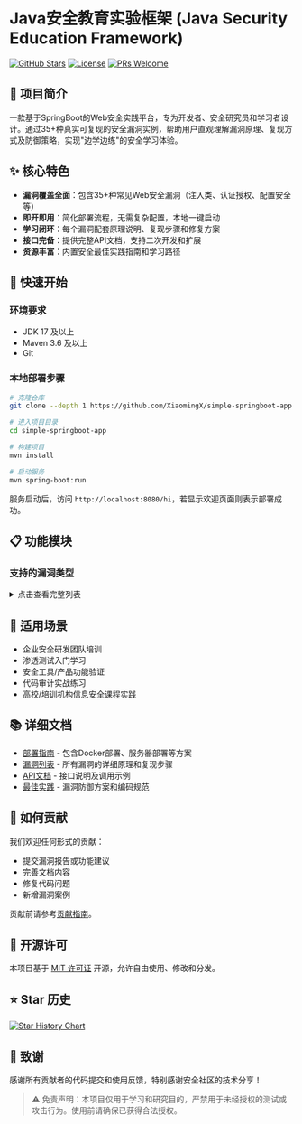 # Java安全教育实验框架 (Java Security Education Framework)

[![GitHub Stars](https://img.shields.io/github/stars/zgimszhd61/java-sec-code-plus?style=social)](https://github.com/zgimszhd61/java-sec-code-plus)
[![License](https://img.shields.io/badge/license-MIT-blue.svg)](LICENSE)
[![PRs Welcome](https://img.shields.io/badge/PRs-welcome-brightgreen.svg)](CONTRIBUTING.md)


## 📌 项目简介

一款基于SpringBoot的Web安全实践平台，专为开发者、安全研究员和学习者设计。通过35+种真实可复现的安全漏洞实例，帮助用户直观理解漏洞原理、复现方式及防御策略，实现"边学边练"的安全学习体验。


## ✨ 核心特色

- **漏洞覆盖全面**：包含35+种常见Web安全漏洞（注入类、认证授权、配置安全等）
- **即开即用**：简化部署流程，无需复杂配置，本地一键启动
- **学习闭环**：每个漏洞配套原理说明、复现步骤和修复方案
- **接口完备**：提供完整API文档，支持二次开发和扩展
- **资源丰富**：内置安全最佳实践指南和学习路径


## 🚀 快速开始

### 环境要求
- JDK 17 及以上
- Maven 3.6 及以上
- Git

### 本地部署步骤
```bash
# 克隆仓库
git clone --depth 1 https://github.com/XiaomingX/simple-springboot-app

# 进入项目目录
cd simple-springboot-app

# 构建项目
mvn install

# 启动服务
mvn spring-boot:run
```

服务启动后，访问 `http://localhost:8080/hi`，若显示欢迎页面则表示部署成功。


## 📋 功能模块

### 支持的漏洞类型
<details>
<summary>点击查看完整列表</summary>

1. **注入类漏洞**
   - SQL注入（含报错注入、盲注等场景）
   - 命令注入
   - SPEL注入
   - XSS（存储型/反射型/ DOM型）
   - CSRF

2. **认证与授权漏洞**
   - 身份认证绕过
   - 水平/垂直越权访问
   - 会话固定攻击
   - 弱口令验证

3. **配置安全问题**
   - 敏感信息泄露
   - 错误配置暴露
   - 默认密码风险
   - 不安全的HTTP方法

4. **其他常见漏洞**
   - 文件上传漏洞
   - 路径遍历
   - 反序列化漏洞
   - 依赖组件漏洞（CVE实例）
</details>


## 🎯 适用场景

- 企业安全研发团队培训
- 渗透测试入门学习
- 安全工具/产品功能验证
- 代码审计实战练习
- 高校/培训机构信息安全课程实践


## 📚 详细文档

- [部署指南](docs/deployment.md) - 包含Docker部署、服务器部署等方案
- [漏洞列表](docs/vulnerabilities.md) - 所有漏洞的详细原理和复现步骤
- [API文档](docs/api.md) - 接口说明及调用示例
- [最佳实践](docs/best-practices.md) - 漏洞防御方案和编码规范


## 🤝 如何贡献

我们欢迎任何形式的贡献：
- 提交漏洞报告或功能建议
- 完善文档内容
- 修复代码问题
- 新增漏洞案例

贡献前请参考[贡献指南](CONTRIBUTING.md)。


## 📄 开源许可

本项目基于 [MIT 许可证](LICENSE) 开源，允许自由使用、修改和分发。


## ⭐ Star 历史

[![Star History Chart](https://api.star-history.com/svg?repos=zgimszhd61/java-sec-code-plus&type=Date)](https://star-history.com/#zgimszhd61/java-sec-code-plus&Date)


## 🌟 致谢

感谢所有贡献者的代码提交和使用反馈，特别感谢安全社区的技术分享！


> ⚠️ 免责声明：本项目仅用于学习和研究目的，严禁用于未经授权的测试或攻击行为。使用前请确保已获得合法授权。